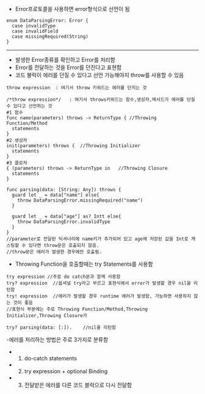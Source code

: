 - Error프로토콜을 사용하면 error형식으로 선언이 됨
```
enum DataParsingError: Error {
  case invalidType
  case invalidField
  case missingRequired(String)
}
```
-----------------------------------------------------------------------------------
- 발생한 Error종류를 확인하고 Error를 처리함
- Error를 전달하는 것을 Error를 던진다고 표현함
- 코드 불럭이 에러를 던질 수 있다고 선언 가능해야지 throw를 사용할 수 있음
```
throw expression  : 여기서 throw 키워드는 에러를 던지는 것
```
```
/*throw expression*/   : 여기서 throws키워드는 함수,생성자,메서드가 에러를 던질 수 있다고 선언하는 것
#1 함수
func name(parameters) throws -> ReturnType { //Throwing Function/Method
  statements
}
#2 생성자
init(parameters) throws {  //Throwing Initializer
  statements
}
#3 클로저
{ (parameters) throws -> ReturnType in   //Throwing Closure
  statements
}
```

```
func parsing(data: [String: Any]) throws {
  guard let _ = data["name"] else{
    throw DataParsingError.missingRequired("name")
  }
  
  guard let _ = data["age"] as? Intt else{
    throw DataParsingError.invalidType
  }
}
//parameter로 전달된 딕셔너리에 name키가 추가되어 있고 age에 저장된 값을 Int로 캐스팅할 수 있다면 throw문은 호출되지 않음.
//throw문은 에러가 발생한 경우에만 호출됨.
```
- Throwing Function을 호출할때는 try Statements를 사용함
```
try expression //주로 do catch문과 함께 사용함
try? expression  //옵셔널 try라고 부르고 표현식에서 error가 발생할 경우 nil을 리턴함
try! expression  //에러가 발생할 경우 runtime 에러가 발생함, 가능하면 사용하지 않는 것이 좋음
//표현식 부분에는 주로 Throwing Function/Method,Throwing Initializer,Throwing Closure가 
```
```
try? parsing(data: [:]).    //nil을 리턴함
```
-에러를 처리하는 방법은 주로 3가지로 분류함
- 1. do-catch statements
- 2. try expression + optional Binding
- 3. 전달받은 에러를 다른 코드 블럭으로 다시 전달함
